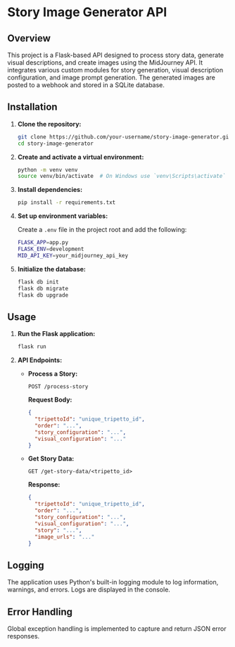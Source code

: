 # Story Image Generator API

## Overview

This project is a Flask-based API designed to process story data, generate visual descriptions, and create images using the MidJourney API. It integrates various custom modules for story generation, visual description configuration, and image prompt generation. The generated images are posted to a webhook and stored in a SQLite database.

## Installation

1. **Clone the repository:**

   ```bash
   git clone https://github.com/your-username/story-image-generator.git
   cd story-image-generator
   ```

2. **Create and activate a virtual environment:**

   ```bash
   python -m venv venv
   source venv/bin/activate  # On Windows use `venv\Scripts\activate`
   ```

3. **Install dependencies:**

   ```bash
   pip install -r requirements.txt
   ```

4. **Set up environment variables:**

   Create a `.env` file in the project root and add the following:

   ```bash
   FLASK_APP=app.py
   FLASK_ENV=development
   MID_API_KEY=your_midjourney_api_key
   ```

5. **Initialize the database:**

   ```bash
   flask db init
   flask db migrate
   flask db upgrade
   ```

## Usage

1. **Run the Flask application:**

   ```bash
   flask run
   ```

2. **API Endpoints:**

   - **Process a Story:**

     ```http
     POST /process-story
     ```

     **Request Body:**

     ```json
     {
       "tripettoId": "unique_tripetto_id",
       "order": "...",
       "story_configuration": "...",
       "visual_configuration": "..."
     }
     ```

   - **Get Story Data:**

     ```http
     GET /get-story-data/<tripetto_id>
     ```

     **Response:**

     ```json
     {
       "tripettoId": "unique_tripetto_id",
       "order": "...",
       "story_configuration": "...",
       "visual_configuration": "...",
       "story": "...",
       "image_urls": "..."
     }
     ```

## Logging

The application uses Python's built-in logging module to log information, warnings, and errors. Logs are displayed in the console.

## Error Handling

Global exception handling is implemented to capture and return JSON error responses.
